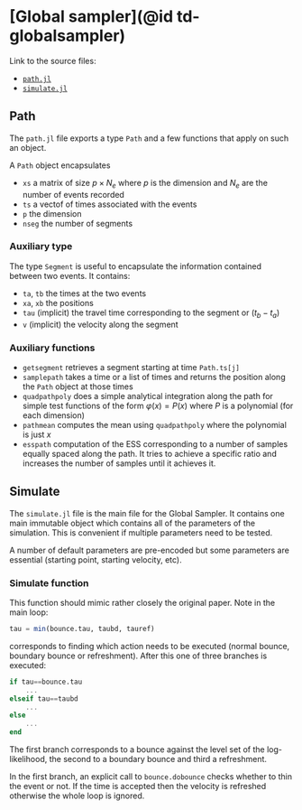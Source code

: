 # [Global sampler](@id td-globalsampler)

Link to the source files:

* [`path.jl`](https://github.com/alan-turing-institute/PDSampler.jl/blob/master/src/path.jl)
* [`simulate.jl`](https://github.com/alan-turing-institute/PDSampler.jl/blob/master/src/simulate.jl)

## Path

The `path.jl` file exports a type `Path` and a few functions that apply on such an object.

A `Path` object encapsulates

* `xs` a matrix of size $p \times N_e$ where $p$ is the dimension and $N_e$ are the number of events recorded
* `ts` a vectof of times associated with the events
* `p` the dimension
* `nseg` the number of segments

### Auxiliary type

The type `Segment` is useful to encapsulate the information contained between two events. It contains:

* `ta`, `tb` the times at the two events
* `xa`, `xb` the positions
* `tau` (implicit) the travel time corresponding to the segment or $(t_b-t_a)$
* `v` (implicit) the velocity along the segment

### Auxiliary functions

* `getsegment` retrieves a segment starting at time `Path.ts[j]`
* `samplepath` takes a time or a list of times and returns the position along the `Path` object at those times
* `quadpathpoly` does a simple analytical integration along the path for simple test functions of the form $\varphi(x)=P(x)$ where $P$ is a polynomial (for each dimension)
* `pathmean` computes the mean using `quadpathpoly` where the polynomial is just $x$
* `esspath` computation of the ESS corresponding to a number of samples equally spaced along the path. It tries to achieve a specific ratio and increases the number of samples until it achieves it.

## Simulate

The `simulate.jl` file is the main file for the Global Sampler. It contains one main immutable object which contains all of the parameters of the simulation. This is convenient if multiple parameters need to be tested.

A number of default parameters are pre-encoded but some parameters are essential (starting point, starting velocity, etc).

### Simulate function

This function should mimic rather closely the original paper. Note in the main loop:

```julia
tau = min(bounce.tau, taubd, tauref)
```

corresponds to finding which action needs to be executed (normal bounce, boundary bounce or refreshment). After this one of three branches is executed:

```julia
if tau==bounce.tau
    ...
elseif tau==taubd
    ...
else
    ...
end
```

The first branch corresponds to a bounce against the level set of the log-likelihood, the second to a boundary bounce and third a refreshment.

In the first branch, an explicit call to `bounce.dobounce` checks whether to thin the event or not. If the time is accepted then the velocity is refreshed otherwise the whole loop is ignored.
